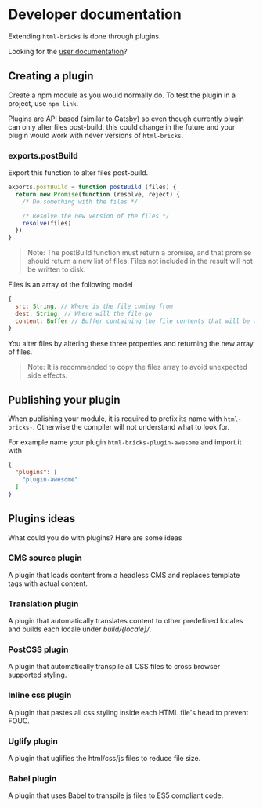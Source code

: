 # Developer documentation

Extending `html-bricks` is done through plugins.

Looking for the [user documentation](https://gustavgb.github.io/html-bricks)?

## Creating a plugin

Create a npm module as you would normally do. To test the plugin in a project, use `npm link`.

Plugins are API based (similar to Gatsby) so even though currently plugin can only alter files post-build, this could change in the future and your plugin would work with never versions of `html-bricks`.

### exports.postBuild

Export this function to alter files post-build.

```js
exports.postBuild = function postBuild (files) {
  return new Promise(function (resolve, reject) {
    /* Do something with the files */

    /* Resolve the new version of the files */
    resolve(files)
  })
}
```

> Note: The postBuild function must return a promise, and that promise should return a new list of files. Files not included in the result will not be written to disk.

Files is an array of the following model

```js
{
  src: String, // Where is the file coming from
  dest: String, // Where will the file go
  content: Buffer // Buffer containing the file contents that will be written
}
```

You alter files by altering these three properties and returning the new array of files.

> Note: It is recommended to copy the files array to avoid unexpected side effects.

## Publishing your plugin

When publishing your module, it is required to prefix its name with `html-bricks-`. Otherwise the compiler will not understand what to look for.

For example name your plugin `html-bricks-plugin-awesome` and import it with

```json
{
  "plugins": [
    "plugin-awesome"
  ]
}
```

## Plugins ideas

What could you do with plugins? Here are some ideas

### CMS source plugin

A plugin that loads content from a headless CMS and replaces template tags with actual content.

### Translation plugin

A plugin that automatically translates content to other predefined locales and builds each locale under *build/{locale}/*.

### PostCSS plugin

A plugin that automatically transpile all CSS files to cross browser supported styling.

### Inline css plugin

A plugin that pastes all css styling inside each HTML file's head to prevent FOUC.

### Uglify plugin

A plugin that uglifies the html/css/js files to reduce file size.

### Babel plugin

A plugin that uses Babel to transpile js files to ES5 compliant code.
